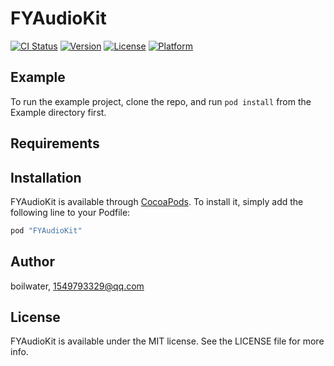 # FYAudioKit

[![CI Status](http://img.shields.io/travis/boilwater/FYAudioKit.svg?style=flat)](https://travis-ci.org/boilwater/FYAudioKit)
[![Version](https://img.shields.io/cocoapods/v/FYAudioKit.svg?style=flat)](http://cocoapods.org/pods/FYAudioKit)
[![License](https://img.shields.io/cocoapods/l/FYAudioKit.svg?style=flat)](http://cocoapods.org/pods/FYAudioKit)
[![Platform](https://img.shields.io/cocoapods/p/FYAudioKit.svg?style=flat)](http://cocoapods.org/pods/FYAudioKit)

## Example

To run the example project, clone the repo, and run `pod install` from the Example directory first.

## Requirements

## Installation

FYAudioKit is available through [CocoaPods](http://cocoapods.org). To install
it, simply add the following line to your Podfile:

```ruby
pod "FYAudioKit"
```

## Author

boilwater, 1549793329@qq.com

## License

FYAudioKit is available under the MIT license. See the LICENSE file for more info.
